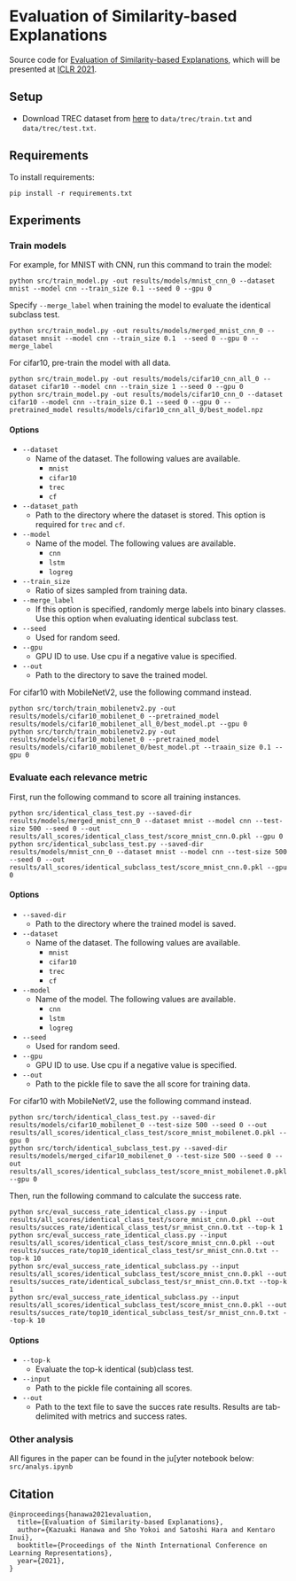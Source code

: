# Evaluation of Similarity-based Explanations

Source code for [Evaluation of Similarity-based Explanations](https://openreview.net/forum?id=9uvhpyQwzM_), which will be presented at [ICLR 2021](https://iclr.cc/Conferences/2021).


## Setup
- Download TREC dataset from [here](https://cogcomp.seas.upenn.edu/Data/QA/QC/) to `data/trec/train.txt` and `data/trec/test.txt`.


## Requirements

To install requirements:

```setup
pip install -r requirements.txt
```

## Experiments

### Train models

For example, for MNIST with CNN, run this command to train the model:

```trai
python src/train_model.py -out results/models/mnist_cnn_0 --dataset mnist --model cnn --train_size 0.1 --seed 0 --gpu 0
```

Specify `--merge_label` when training the model to evaluate the identical subclass test.
```trai
python src/train_model.py -out results/models/merged_mnist_cnn_0 --dataset mnsit --model cnn --train_size 0.1  --seed 0 --gpu 0 --merge_label
```

For cifar10, pre-train the model with all data.
```trai
python src/train_model.py -out results/models/cifar10_cnn_all_0 --dataset cifar10 --model cnn --train_size 1 --seed 0 --gpu 0
python src/train_model.py -out results/models/cifar10_cnn_0 --dataset cifar10 --model cnn --train_size 0.1 --seed 0 --gpu 0 --pretrained_model results/models/cifar10_cnn_all_0/best_model.npz
```

#### Options
- `--dataset`
    - Name of the dataset. The following values ​​are available.
        - `mnist`
        - `cifar10`
        - `trec`
        - `cf`
- `--dataset_path`
    - Path to the directory where the dataset is stored. This option is required for `trec` and `cf`.
- `--model`
    - Name of the model. The following values ​​are available.
        - `cnn`
        - `lstm`
        - `logreg`
- `--train_size`
    - Ratio of sizes sampled from training data.
- `--merge_label`
    - If this option is specified, randomly merge labels into binary classes. Use this option when evaluating identical subclass test.
- `--seed`
    - Used for random seed.
- `--gpu`
    - GPU ID to use. Use cpu if a negative value is specified.
- `--out`
    - Path to the directory to save the trained model.

For cifar10 with MobileNetV2, use the following command instead.
```
python src/torch/train_mobilenetv2.py -out results/models/cifar10_mobilenet_0 --pretrained_model results/models/cifar10_mobilenet_all_0/best_model.pt --gpu 0
python src/torch/train_mobilenetv2.py -out results/models/cifar10_mobilenet_0 --pretrained_model results/models/cifar10_mobilenet_0/best_model.pt --traain_size 0.1 --gpu 0
```

### Evaluate each relevance metric
First, run the following command to score all training instances.

```eval
python src/identical_class_test.py --saved-dir results/models/merged_mnist_cnn_0 --dataset mnist --model cnn --test-size 500 --seed 0 --out results/all_scores/identical_class_test/score_mnist_cnn.0.pkl --gpu 0
python src/identical_subclass_test.py --saved-dir results/models/mnist_cnn_0 --dataset mnist --model cnn --test-size 500 --seed 0 --out results/all_scores/identical_subclass_test/score_mnist_cnn.0.pkl --gpu 0
```
#### Options
- `--saved-dir`
    - Path to the directory where the trained model is saved.
- `--dataset`
    - Name of the dataset. The following values ​​are available.
        - `mnist`
        - `cifar10`
        - `trec`
        - `cf`
- `--model`
    - Name of the model. The following values ​​are available.
        - `cnn`
        - `lstm`
        - `logreg`
- `--seed`
    - Used for random seed.
- `--gpu`
    - GPU ID to use. Use cpu if a negative value is specified.
- `--out`
    - Path to the pickle file to save the all score for training data.

For cifar10 with MobileNetV2, use the following command instead.
```
python src/torch/identical_class_test.py --saved-dir results/models/cifar10_mobilenet_0 --test-size 500 --seed 0 --out results/all_scores/identical_class_test/score_mnist_mobilenet.0.pkl --gpu 0
python src/torch/identical_subclass_test.py --saved-dir results/models/merged_cifar10_mobilenet_0 --test-size 500 --seed 0 --out results/all_scores/identical_subclass_test/score_mnist_mobilenet.0.pkl --gpu 0
```

Then, run the following command to calculate the success rate.

```eval
python src/eval_success_rate_identical_class.py --input results/all_scores/identical_class_test/score_mnist_cnn.0.pkl --out results/succes_rate/identical_class_test/sr_mnist_cnn.0.txt --top-k 1
python src/eval_success_rate_identical_class.py --input results/all_scores/identical_class_test/score_mnist_cnn.0.pkl --out results/succes_rate/top10_identical_class_test/sr_mnist_cnn.0.txt --top-k 10
python src/eval_success_rate_identical_subclass.py --input results/all_scores/identical_subclass_test/score_mnist_cnn.0.pkl --out results/succes_rate/identical_subclass_test/sr_mnist_cnn.0.txt --top-k 1
python src/eval_success_rate_identical_subclass.py --input results/all_scores/identical_subclass_test/score_mnist_cnn.0.pkl --out results/succes_rate/top10_identical_subclass_test/sr_mnist_cnn.0.txt --top-k 10
```
#### Options
- `--top-k`
    - Evaluate the top-k identical (sub)class test.
- `--input`
    - Path to the pickle file containing all scores.
- `--out`
    - Path to the text file to save the succes rate results. Results are tab-delimited with metrics and success rates.

### Other analysis
All figures in the paper can be found in the ju[yter notebook below:
`src/analys.ipynb`

## Citation
```
@inproceedings{hanawa2021evaluation,
  title={Evaluation of Similarity-based Explanations},
  author={Kazuaki Hanawa and Sho Yokoi and Satoshi Hara and Kentaro Inui},
  booktitle={Proceedings of the Ninth International Conference on Learning Representations},
  year={2021},
}
```
